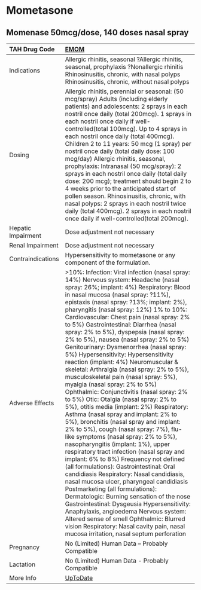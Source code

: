 # Mometasone

## Momenase 50mcg/dose, 140 doses nasal spray

| TAH Drug Code      | [EMOM](https://www.tahsda.org.tw/drugs/hissearch.php?drug_code=EMOM)                                                                                                                                                                                                                                                                                                                                                                                                                                                                                                                                                                                                                                                                                                                                                                                                                                                                                                                                                                                                                                                                                                                                                                                                                                                                                                                                                                                                                                                                                     |
|:-------------------|:---------------------------------------------------------------------------------------------------------------------------------------------------------------------------------------------------------------------------------------------------------------------------------------------------------------------------------------------------------------------------------------------------------------------------------------------------------------------------------------------------------------------------------------------------------------------------------------------------------------------------------------------------------------------------------------------------------------------------------------------------------------------------------------------------------------------------------------------------------------------------------------------------------------------------------------------------------------------------------------------------------------------------------------------------------------------------------------------------------------------------------------------------------------------------------------------------------------------------------------------------------------------------------------------------------------------------------------------------------------------------------------------------------------------------------------------------------------------------------------------------------------------------------------------------------|
| Indications        | Allergic rhinitis, seasonal ?Allergic rhinitis, seasonal, prophylaxis ?Nonallergic rhinitis Rhinosinusitis, chronic, with nasal polyps Rhinosinusitis, chronic, without nasal polyps                                                                                                                                                                                                                                                                                                                                                                                                                                                                                                                                                                                                                                                                                                                                                                                                                                                                                                                                                                                                                                                                                                                                                                                                                                                                                                                                                                     |
| Dosing             | Allergic rhinitis, perennial or seasonal: (50 mcg/spray) Adults (including elderly patients) and adolescents: 2 sprays in each nostril once daily (total 200mcg). 1 sprays in each nostril once daily if well-controlled(total 100mcg). Up to 4 sprays in each nostril once daily (total 400mcg). Children 2 to 11 years: 50 mcg (1 spray) per nostril once daily (total daily dose: 100 mcg/day) Allergic rhinitis, seasonal, prophylaxis: Intranasal (50 mcg/spray): 2 sprays in each nostril once daily (total daily dose: 200 mcg); treatment should begin 2 to 4 weeks prior to the anticipated start of pollen season. Rhinosinusitis, chronic, with nasal polyps: 2 sprays in each nostril twice daily (total 400mcg). 2 sprays in each nostril once daily if well-controlled(total 200mcg).                                                                                                                                                                                                                                                                                                                                                                                                                                                                                                                                                                                                                                                                                                                                                      |
| Hepatic Impairment | Dose adjustment not necessary                                                                                                                                                                                                                                                                                                                                                                                                                                                                                                                                                                                                                                                                                                                                                                                                                                                                                                                                                                                                                                                                                                                                                                                                                                                                                                                                                                                                                                                                                                                            |
| Renal Impairment   | Dose adjustment not necessary                                                                                                                                                                                                                                                                                                                                                                                                                                                                                                                                                                                                                                                                                                                                                                                                                                                                                                                                                                                                                                                                                                                                                                                                                                                                                                                                                                                                                                                                                                                            |
| Contraindications  | Hypersensitivity to mometasone or any component of the formulation.                                                                                                                                                                                                                                                                                                                                                                                                                                                                                                                                                                                                                                                                                                                                                                                                                                                                                                                                                                                                                                                                                                                                                                                                                                                                                                                                                                                                                                                                                      |
| Adverse Effects    | >10%: Infection: Viral infection (nasal spray: 14%) Nervous system: Headache (nasal spray: 26%; implant: 4%) Respiratory: Blood in nasal mucosa (nasal spray: ?11%), epistaxis (nasal spray: ?13%; implant: 2%), pharyngitis (nasal spray: 12%) 1% to 10%: Cardiovascular: Chest pain (nasal spray: 2% to 5%) Gastrointestinal: Diarrhea (nasal spray: 2% to 5%), dyspepsia (nasal spray: 2% to 5%), nausea (nasal spray: 2% to 5%) Genitourinary: Dysmenorrhea (nasal spray: 5%) Hypersensitivity: Hypersensitivity reaction (implant: 4%) Neuromuscular & skeletal: Arthralgia (nasal spray: 2% to 5%), musculoskeletal pain (nasal spray: 5%), myalgia (nasal spray: 2% to 5%) Ophthalmic: Conjunctivitis (nasal spray: 2% to 5%) Otic: Otalgia (nasal spray: 2% to 5%), otitis media (implant: 2%) Respiratory: Asthma (nasal spray and implant: 2% to 5%), bronchitis (nasal spray and implant: 2% to 5%), cough (nasal spray: 7%), flu-like symptoms (nasal spray: 2% to 5%), nasopharyngitis (implant: 1%), upper respiratory tract infection (nasal spray and implant: 6% to 8%) Frequency not defined (all formulations): Gastrointestinal: Oral candidiasis Respiratory: Nasal candidiasis, nasal mucosa ulcer, pharyngeal candidiasis Postmarketing (all formulations): Dermatologic: Burning sensation of the nose Gastrointestinal: Dysgeusia Hypersensitivity: Anaphylaxis, angioedema Nervous system: Altered sense of smell Ophthalmic: Blurred vision Respiratory: Nasal cavity pain, nasal mucosa irritation, nasal septum perforation |
| Pregnancy          | No (Limited) Human Data – Probably Compatible                                                                                                                                                                                                                                                                                                                                                                                                                                                                                                                                                                                                                                                                                                                                                                                                                                                                                                                                                                                                                                                                                                                                                                                                                                                                                                                                                                                                                                                                                                            |
| Lactation          | No (Limited) Human Data - Probably Compatible                                                                                                                                                                                                                                                                                                                                                                                                                                                                                                                                                                                                                                                                                                                                                                                                                                                                                                                                                                                                                                                                                                                                                                                                                                                                                                                                                                                                                                                                                                            |
| More Info          | [UpToDate](https://www.uptodate.com/contents/mometasone-drug-information)                                                                                                                                                                                                                                                                                                                                                                                                                                                                                                                                                                                                                                                                                                                                                                                                                                                                                                                                                                                                                                                                                                                                                                                                                                                                                                                                                                                                                                                                                |

